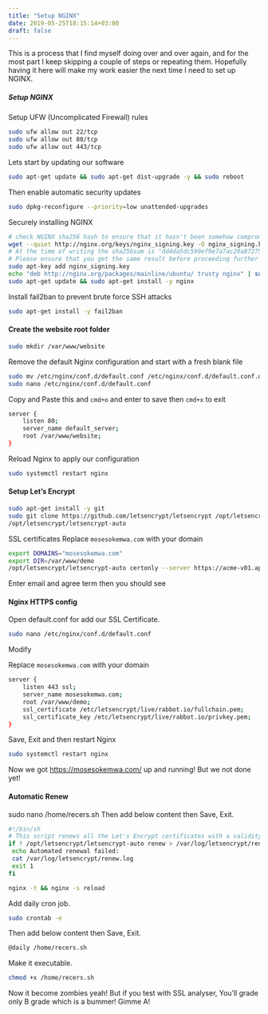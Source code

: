```yaml
---
title: "Setup NGINX"
date: 2019-05-25T18:15:14+03:00
draft: false
---
```

This is a process that I find myself doing over and over again, and for the most part I keep skipping a couple of steps or repeating them.
Hopefully having it here will make my work easier the next time I need to set up NGINX.

##### Setup NGINX

Setup UFW (Uncomplicated Firewall) rules

```bash
sudo ufw allow out 22/tcp
sudo ufw allow out 80/tcp
sudo ufw allow out 443/tcp
```

Lets start by updating our software
```bash
sudo apt-get update && sudo apt-get dist-upgrade -y && sudo reboot
```

Then enable automatic security updates
```bash
sudo dpkg-reconfigure --priority=low unattended-upgrades
```

Securely installing NGINX
```bash
# check NGINX sha256 hash to ensure that it hasn't been somehow compromised
wget --quiet http://nginx.org/keys/nginx_signing.key -O nginx_signing.key && sha256sum nginx_signing.key
# At the time of writing the sha256sum is "dd4da5dc599ef9e7a7ac20a87275024b4923a917a306ab5d53fa77871220ecda"
# Please ensure that you get the same result before proceeding further
sudo apt-key add nginx_signing.key
echo "deb http://nginx.org/packages/mainline/ubuntu/ trusty nginx" | sudo tee --append /etc/apt/sources.list.d/nginx_org_packages_mainline_ubuntu.list
sudo apt-get update && sudo apt-get install -y nginx
```

Install fail2ban to prevent brute force SSH attacks
```bash
sudo apt-get install -y fail2ban
```


#### Create the website root folder
```bash
sudo mkdir /var/www/website
```

Remove the default Nginx configuration and start with a fresh blank file

```bash
sudo mv /etc/nginx/conf.d/default.conf /etc/nginx/conf.d/default.conf.orig
sudo nano /etc/nginx/conf.d/default.conf
```

Copy and Paste this and ```cmd+o``` and enter to save then ```cmd+x``` to exit
```bash
server {
    listen 80;
    server_name default_server;
    root /var/www/website;
}
```

Reload Nginx to apply our configuration
```bash
sudo systemctl restart nginx
```



#### Setup Let’s Encrypt
```bash
sudo apt-get install -y git
sudo git clone https://github.com/letsencrypt/letsencrypt /opt/letsencrypt
/opt/letsencrypt/letsencrypt-auto
```

SSL certificates
Replace ```mosesokemwa.com``` with your domain
```bash
export DOMAINS="mosesokemwa.com"
export DIR=/var/www/demo
/opt/letsencrypt/letsencrypt-auto certonly --server https://acme-v01.api.letsencrypt.org/directory -a webroot --webroot-path=$DIR -d $DOMAINS
```

Enter email and agree term then you should see

#### Nginx HTTPS config
Open default.conf for add our SSL Certificate.
```bash
sudo nano /etc/nginx/conf.d/default.conf
```
Modify

Replace ```mosesokemwa.com``` with your domain
```bash
server {
    listen 443 ssl;
    server_name mosesokemwa.com;
    root /var/www/demo;
    ssl_certificate /etc/letsencrypt/live/rabbot.io/fullchain.pem;
    ssl_certificate_key /etc/letsencrypt/live/rabbot.io/privkey.pem;
}
```
Save, Exit and then restart Nginx

```bash
sudo systemctl restart nginx
```

Now we got https://mosesokemwa.com/ up and running! But we not done yet!

#### Automatic Renew
sudo nano /home/recers.sh
Then add below content then Save, Exit.

```bash
#!/bin/sh
# This script renews all the Let's Encrypt certificates with a validity < 30 days
if ! /opt/letsencrypt/letsencrypt-auto renew > /var/log/letsencrypt/renew.log 2>&1 ; then
 echo Automated renewal failed:
 cat /var/log/letsencrypt/renew.log
 exit 1
fi

nginx -t && nginx -s reload
```
Add daily cron job.
```bash
sudo crontab -e
```
Then add below content then Save, Exit.
```bash
@daily /home/recers.sh
```
Make it executable.
```bash
chmod +x /home/recers.sh
```
Now it become zombies yeah! But if you test with SSL analyser, You’ll grade only B grade which is a bummer! Gimme A!